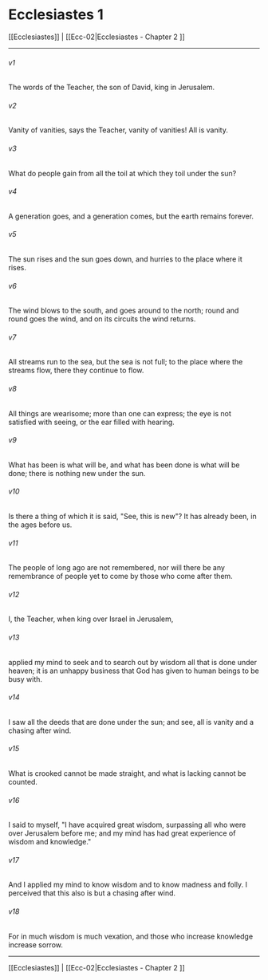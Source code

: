 # Ecclesiastes 1

[[Ecclesiastes]] | [[Ecc-02|Ecclesiastes - Chapter 2 ]]
***

###### v1
The words of the Teacher, the son of David, king in Jerusalem.
###### v2
Vanity of vanities, says the Teacher, vanity of vanities! All is vanity.
###### v3
What do people gain from all the toil at which they toil under the sun?
###### v4
A generation goes, and a generation comes, but the earth remains forever.
###### v5
The sun rises and the sun goes down, and hurries to the place where it rises.
###### v6
The wind blows to the south, and goes around to the north; round and round goes the wind, and on its circuits the wind returns.
###### v7
All streams run to the sea, but the sea is not full; to the place where the streams flow, there they continue to flow.
###### v8
All things are wearisome; more than one can express; the eye is not satisfied with seeing, or the ear filled with hearing.
###### v9
What has been is what will be, and what has been done is what will be done; there is nothing new under the sun.
###### v10
Is there a thing of which it is said, "See, this is new"? It has already been, in the ages before us.
###### v11
The people of long ago are not remembered, nor will there be any remembrance of people yet to come by those who come after them.
###### v12
I, the Teacher, when king over Israel in Jerusalem,
###### v13
applied my mind to seek and to search out by wisdom all that is done under heaven; it is an unhappy business that God has given to human beings to be busy with.
###### v14
I saw all the deeds that are done under the sun; and see, all is vanity and a chasing after wind.
###### v15
What is crooked cannot be made straight, and what is lacking cannot be counted.
###### v16
I said to myself, "I have acquired great wisdom, surpassing all who were over Jerusalem before me; and my mind has had great experience of wisdom and knowledge."
###### v17
And I applied my mind to know wisdom and to know madness and folly. I perceived that this also is but a chasing after wind.
###### v18
For in much wisdom is much vexation, and those who increase knowledge increase sorrow.

***

[[Ecclesiastes]] | [[Ecc-02|Ecclesiastes - Chapter 2 ]]
